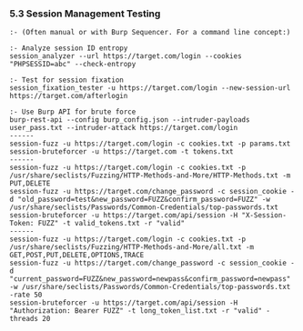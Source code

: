 ### 5.3 Session Management Testing
    :- (Often manual or with Burp Sequencer. For a command line concept:)    
    
    :- Analyze session ID entropy
    session_analyzer --url https://target.com/login --cookies "PHPSESSID=abc" --check-entropy 
    
    :- Test for session fixation
    session_fixation_tester -u https://target.com/login --new-session-url https://target.com/afterlogin 

    :- Use Burp API for brute force
    burp-rest-api --config burp_config.json --intruder-payloads user_pass.txt --intruder-attack https://target.com/login 
    ------
    session-fuzz -u https://target.com/login -c cookies.txt -p params.txt
    session-bruteforcer -u https://target.com -t tokens.txt
    ------
    session-fuzz -u https://target.com/login -c cookies.txt -p /usr/share/seclists/Fuzzing/HTTP-Methods-and-More/HTTP-Methods.txt -m PUT,DELETE
    session-fuzz -u https://target.com/change_password -c session_cookie -d "old_password=test&new_password=FUZZ&confirm_password=FUZZ" -w /usr/share/seclists/Passwords/Common-Credentials/top-passwords.txt
    session-bruteforcer -u https://target.com/api/session -H "X-Session-Token: FUZZ" -t valid_tokens.txt -r "valid"
    ------
    session-fuzz -u https://target.com/login -c cookies.txt -p /usr/share/seclists/Fuzzing/HTTP-Methods-and-More/all.txt -m GET,POST,PUT,DELETE,OPTIONS,TRACE
    session-fuzz -u https://target.com/change_password -c session_cookie -d "current_password=FUZZ&new_password=newpass&confirm_password=newpass" -w /usr/share/seclists/Passwords/Common-Credentials/top-passwords.txt -rate 50
    session-bruteforcer -u https://target.com/api/session -H "Authorization: Bearer FUZZ" -t long_token_list.txt -r "valid" -threads 20